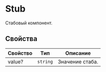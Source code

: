 # Stub

<!-- description:start -->
Стабовый компонент.
<!-- description:end -->

## Свойства

<!-- props:start -->
| Свойство | Тип      | Описание        |
| -------- | -------- | --------------- |
| value?   | `string` | Значение стаба. |
<!-- props:end -->
